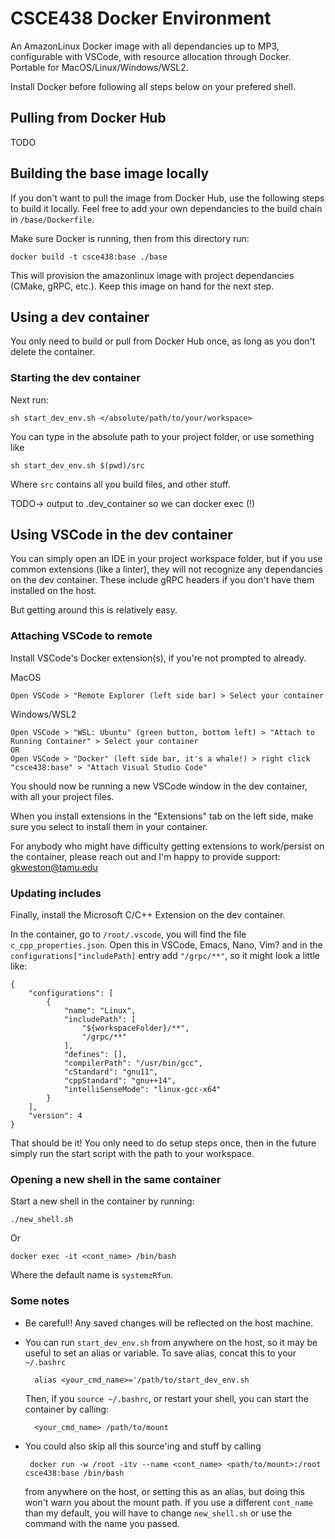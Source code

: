 # CSCE438 Docker Environment
An AmazonLinux Docker image with all dependancies up to MP3, configurable with VSCode, with resource allocation through Docker. Portable for MacOS/Linux/Windows/WSL2.

Install Docker before following all steps below on your prefered shell.

## Pulling from Docker Hub
TODO

## Building the base image locally
If you don't want to pull the image from Docker Hub, use the following steps to build it locally. Feel free to add your own dependancies to the build chain in `/base/Dockerfile`.

Make sure Docker is running, then from this directory run:

    docker build -t csce438:base ./base

This will provision the amazonlinux image with project dependancies (CMake, gRPC, etc.). Keep this image on hand for the next step.

## Using a dev container
You only need to build or pull from Docker Hub once, as long as you don't delete the container.

### Starting the dev container
Next run:

    sh start_dev_env.sh </absolute/path/to/your/workspace>

You can type in the absolute path to your project folder, or use something like

    sh start_dev_env.sh $(pwd)/src

Where `src` contains all you build files, and other stuff.

TODO-> output to .dev_container so we can docker exec (!)

## Using VSCode in the dev container
You can simply open an IDE in your project workspace folder, but if you use common extensions (like a linter), they will not recognize any dependancies on the dev container. These include gRPC headers if you don't have them installed on the host.

But getting around this is relatively easy.

### Attaching VSCode to remote
Install VSCode's Docker extension(s), if you're not prompted to already.

MacOS
    
    Open VSCode > "Remote Explorer (left side bar) > Select your container

Windows/WSL2
    
    Open VSCode > "WSL: Ubuntu" (green button, bottom left) > "Attach to Running Container" > Select your container
    OR
    Open VSCode > "Docker" (left side bar, it's a whale!) > right click "csce438:base" > "Attach Visual Studio Code"

You should now be running a new VSCode window in the dev container, with all your project files.

When you install extensions in the "Extensions" tab on the left side, make sure you select to install them in your container.

For anybody who might have difficulty getting extensions to work/persist on the container, please reach out and I'm happy to provide support: gkweston@tamu.edu

### Updating includes
Finally, install the Microsoft C/C++ Extension on the dev container.

In the container, go to `/root/.vscode`, you will find the file `c_cpp_properties.json`. Open this in VSCode, Emacs, Nano, Vim? and in the `configurations["includePath]` entry add `"/grpc/**"`, so it might look a little like:

    {
        "configurations": [
            {
                "name": "Linux",
                "includePath": [
                    "${workspaceFolder}/**",
                    "/grpc/**"
                ],
                "defines": [],
                "compilerPath": "/usr/bin/gcc",
                "cStandard": "gnu11",
                "cppStandard": "gnu++14",
                "intelliSenseMode": "linux-gcc-x64"
            }
        ],
        "version": 4
    }

That should be it! You only need to do setup steps once, then in the future simply run the start script with the path to your workspace.

### Opening a new shell in the same container
Start a new shell in the container by running:

    ./new_shell.sh

Or
  
    docker exec -it <cont_name> /bin/bash

Where the default name is `systemzRfun`.

### Some notes
* Be careful!! Any saved changes will be reflected on the host machine.
 
* You can run `start_dev_env.sh` from anywhere on the host, so it may be useful to set an alias or variable. To save alias, concat this to your `~/.bashrc`

        alias <your_cmd_name>='/path/to/start_dev_env.sh

    Then, if you `source ~/.bashrc`, or restart your shell, you can start the container by calling:
    
        <your_cmd_name> /path/to/mount

* You could also skip all this source'ing and stuff by calling

       docker run -w /root -itv --name <cont_name> <path/to/mount>:/root csce438:base /bin/bash

    from anywhere on the host, or setting this as an alias, but doing this won't warn you about the mount path. If you use a different `cont_name` than my default, you will have to change `new_shell.sh` or use the command with the name you passed.
